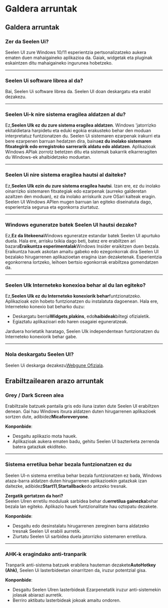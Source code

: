 # **Galdera arruntak**

## **Galdera arruntak**

### **Zer da Seelen Ui?**

Seelen UI zure Windows 10/11 esperientzia pertsonalizatzeko aukera ematen duen mahaigaineko aplikazioa da. Gaiak, widgetak eta pluginak eskaintzen ditu mahaigaineko ingurunea hobetzeko.

***

### **Seelen Ui software librea al da?**

Bai, Seelen Ui software librea da. Seelen UI doan deskargatu eta erabil dezakezu.

***

### **Seelen Ui-k nire sistema eragilea aldatzen al du?**

Ez,**Seelen UIk ez du zure sistema eragilea aldatzen**. Windows 'jatorrizko ekitaldietara harpidetu eta eduki egokia erakusteko behar den moduan interpretatuz funtzionatzen du. Seelen Ui sistemaren ezarpenak irakurri eta bere ezarpenen barruan hedatzen dira, baina**ez du inolako sistemaren fitxategirik edo erregistroko sarrerarik aldatu edo aldatzen**. Aplikazioak Windows APIak zorrotz betetzen ditu eta sistemak bakarrik elkarreragiten du Windows-ek ahalbidetzeko moduetan.

***

### **Seelen Ui nire sistema eragilea hautsi al daiteke?**

Ez,**Seelen UIk ezin du zure sistema eragilea hautsi**. Izan ere, ez du inolako oinarrizko sistemaren fitxategiak edo ezarpenak (aurreko galderetan azaltzen den moduan), ez da inolako arriskurik zure OSari kalteak eragin. Seelen UI Windows APIen mugen barruan lan egiteko diseinatuta dago, esperientzia segurua eta egonkorra ziurtatuz.

***

### **Windows eguneratze batek Seelen UI hautsi dezake?**

Ez,**Ez da litekeena**Windows eguneratze estandar batek Seelen UI apurtuko duela. Hala ere, arrisku txikia dago beti, batez ere erabiltzen ari bazara**Eraikuntza esperimentalak**Windows Insider eraikitzen duen bezala. Eraikuntza hauek askotan amaitu gabeko edo ezegonkorrak dira Seelen UI bezalako hirugarrenen aplikazioetan eragina izan dezaketenak. Esperientzia egonkorrena lortzeko, leihoen bertsio egonkorrak erabiltzea gomendatzen da.

***

### **Seelen UIk Interneteko konexioa behar al du lan egiteko?**

Ez,**Seelen UIk ez du Interneteko konexiorik behar**funtzionatzeko. Aplikazioak ezin hobeto funtzionatzen du instalatuta dagoenean. Hala ere, Interneteko konexio bat beharko duzu:

* Deskargatu berria**Widgets**,**plakins**, edo**haibideak**biltegi ofizialetik.
* Egiaztatu aplikazioari edo haren osagaiei eguneratzeak.

Jarduera horietatik haratago, Seelen UIk independentean funtzionatzen du Interneteko konexiorik behar gabe.

***

### **Nola deskargatu Seelen UI?**

Seelen Ui deskarga dezakezu[Webgune Ofiziala](https://seelen.io).

## **Erabiltzailearen arazo arruntak**

### **Grey / Dark Screen alea**

Erabiltzaile batzuek pantaila gris edo iluna izaten dute Seelen UI erabiltzen denean. Gai hau Windows itxura aldatzen duten hirugarrenen aplikazioek sortzen dute, adibidez**Micaforeveryone**.

**Konponbide**:

* Desgaitu aplikazio mota hauek.
* Aplikazioak aukera ematen badu, gehitu Seelen UI bazterketa zerrenda batera gatazkak ekiditeko.

***

### **Sistema erretilua behar bezala funtzionatzen ez du**

Seelen UI-n sistema erretilua behar bezala funtzionatzen ez bada, Windows ataza-barra aldatzen duten hirugarrenen aplikazioekin gatazkak izan daitezke, adibidez**Start11**,**Startallback**edo antzeko tresnak.

**Zergatik gertatzen da hori?**\
Seelen UIren erretilu moduluak sarbidea behar du**erretilua gainezka**behar bezala lan egiteko. Aplikazio hauek funtzionalitate hau oztopatu dezakete.

**Konponbide**:

* Desgaitu edo desinstalatu hirugarrenen zereginen barra aldatzeko tresnak Seelen UI erabili aurretik.
* Ziurtatu Seelen Ui sarbidea duela jatorrizko sistemaren erretilura.

***

### **AHK-k eragindako anti-tranparik**

Tranparik anti-sistema batzuek erabilera hauteman dezakete**AutoHotkey (Ahk)**, Seelen Ui lasterbideetan oinarritzen da, iruzur potentzial gisa.

**Konponbide**:

* Desgaitu Seelen UIren lasterbideak Ezarpenetatik iruzur anti-sistemekin jolasak abiarazi aurretik.
* Berriro aktibatu lasterbideak jokoak amaitu ondoren.
